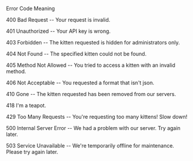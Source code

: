  
 Error Code	Meaning

  400	    Bad Request -- Your request is invalid.
  
  401	    Unauthorized -- Your API key is wrong.
  
  403   	Forbidden -- The kitten requested is hidden for administrators only.
  
  404	    Not Found -- The specified kitten could not be found.
  
  405	    Method Not Allowed -- You tried to access a kitten with an invalid method.
  
  406	    Not Acceptable -- You requested a format that isn't json.
  
  410	    Gone -- The kitten requested has been removed from our servers.
  
  418	    I'm a teapot.
  
  429	    Too Many Requests -- You're requesting too many kittens! Slow down!
  
  500	    Internal Server Error -- We had a problem with our server. Try again later.
  
  503	    Service Unavailable -- We're temporarily offline for maintenance. Please try again later.
